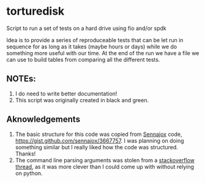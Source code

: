 # torturedisk
Script to run a set of tests on a hard drive using fio and/or spdk

Idea is to provide a series of reproduceable tests that can be let run
in sequence for as long as it takes (maybe hours or days) while we do
something more useful with our time. At the end of the run we have
a file we can use to build tables from comparing all the different tests.

## NOTEs:

1. I do need to write better documentation!
1. This script was originally created in black and green.

## Aknowledgements

1. The basic structure for this code was copied from 
[Sennajox](https://github.com/sennajox) code, https://gist.github.com/sennajox/3667757. I was planning on doing something similar but I really liked how the code was structured. Thanks!
1. The command line parsing arguments was stolen from a [stackoverflow thread](https://stackoverflow.com/questions/192249/how-do-i-parse-command-line-arguments-in-bash), as it was more clever than I could come up with without relying on python.
